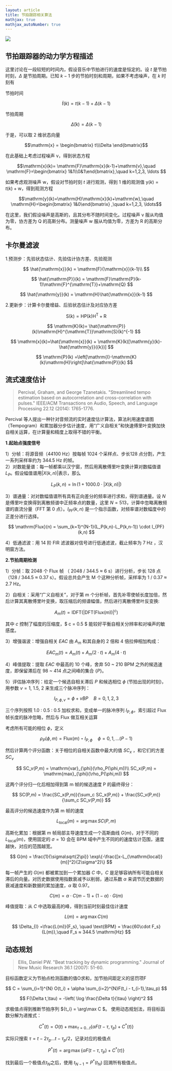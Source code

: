 ```yaml
---
layout: article
title: 节拍跟踪相关算法
mathjax: true
mathjax_autoNumber: true
---
```


![](https://drive.google.com/uc?export=view&id=1_NR85DqE2QSpe2_9sBemMXGE1dVDKWGj)

## 节拍跟踪器的动力学方程描述

这里讨论在一段较短的时间内，假设音乐中节拍进行的速度是恒定的。设 $t$ 是节拍时刻，$\Delta$ 是节拍周期。已知 $k-1$ 步的节拍时刻和周期，如果不考虑噪声，在 $k$ 时刻有

节拍时间  

$$ \hat{t}(k)= t(k-1)+\Delta(k-1)$$   

节拍周期

$$\hat{\Delta}(k)= \Delta(k-1)$$

于是，可以取 2 维状态向量   

$$\mathrm{x} = \begin{bmatrix} t\\\Delta \end{bmatrix}$$  

在此基础上考虑过程噪声 $\mathrm{v}$，得到状态方程  

$$\mathrm{x}(k)= \mathrm{F}\mathrm{x}(k-1)+\mathrm{v},\quad \mathrm{F}=\begin{bmatrix} 1&1\\0&1\end{bmatrix},\quad k=1,2,3, \ldots $$  

如果考虑观测噪声 $\mathrm{w}$，假设对节拍时刻 $t$ 进行观测，得到 1 维的观测值 $\mathrm{y}(k)=t(k)+\mathrm{w}$，得到观测方程

$$\mathrm{y}(k)=\mathrm{H}\mathrm{x}(k)+\mathrm{w},\quad \mathrm{H}=\begin{bmatrix} 1&0\end{bmatrix} ,\quad k=1,2,3, \ldots$$

在这里，我们假设噪声是高斯的，且其分布不随时间变化。过程噪声 $\mathrm{v}$ 服从均值为零，协方差为 $\mathrm{Q}$ 的高斯分布。测量噪声 $\mathrm{w}$ 服从均值为零，方差为 $\mathrm{R}$ 的高斯分布。

## 卡尔曼滤波

1.预测步：先验状态估计、先验估计协方差、先验观测

$$
\hat{\mathrm{x}}(k) = \mathrm{F}{\mathrm{x}}(k-1)\\
$$

$$
\hat{\mathrm{P}}(k) = \mathrm{F}\mathrm{P}(k-1)\mathrm{F}^{\mathrm{T}}+\mathrm{Q}
$$


$$
\hat{\mathrm{y}}(k) = \mathrm{H}\hat{\mathrm{x}}(k-1)
$$

2.更新步：计算卡尔曼增益、后验状态估计及对应协方差

$$
\mathrm{S}(k)= \mathrm{H}\mathrm{P}(k)\mathrm{H}^{\mathrm{T}}+\mathrm{R}
$$



$$
\mathrm{K}(k)= \hat{\mathrm{P}}(k)\mathrm{H}^{\mathrm{T}}\mathrm{S}(k)^{-1}
$$

$$
\mathrm{x}(k)=\hat{\mathrm{x}}(k) + \mathrm{K}(k)[\mathrm{y}(k)-\hat{\mathrm{y}}({k})]
$$

$$
\mathrm{P}(k) =\left[\mathrm{I}-\mathrm{K}(k)\mathrm{H}\right]\hat{\mathrm{P}}(k)
$$

## 流式速度估计
> Percival, Graham, and George Tzanetakis. "Streamlined tempo estimation based on autocorrelation and cross-correlation with pulses." IEEE/ACM Transactions on Audio, Speech, and Language Processing 22.12 (2014): 1765-1776.

Percival 等人提出一种针对音频流的实时速度估计算法，算法利用速度谱图（Tempogram）和累加器分步估计速度，用“广义自相关”和快速傅里叶变换加快自相关运算，在计算量和精度上取得不错的平衡。

**1.起始点强度信号**

1）分帧：将源音频（44100 Hz）按每帧 1024 个采样点、步长128 点分割，产生一系列采样率约为 344.5 Hz 的帧。  
2）对数能量谱：每一帧都乘以汉宁窗，然后用离散傅里叶变换计算对数幅值谱 $L_P$。假设幅值谱用$|{X(k,n)}|$表示，那么

$$
L_P (k,n) = \ln{(1+1000.0 \cdot |X(k,n)|)}
$$

3）谱通量：对对数幅值谱所有具有正向差分的频率进行求和，得到谱通量。设 $N$ 是傅里叶变换得到离散频谱中正频率点的数量，这里 $N = 513$，计算中忽略离散频谱的直流分量（FFT 第 0 点）。$I_{PF}(k,n)$ 是一个指示函数，对频率谱对数幅度中的正差分进行选择。

$$
\mathrm{Flux}(n) = \sum_{k=1}^{N-1}(L_P(k,n)-L_P(k,n-1)) \cdot  I_{PF}(k,n)
$$

4）低通滤波：用 14 阶 FIR 滤波器对信号进行低通滤波，截止频率为 7 Hz ，汉明窗方法。

**2.节拍周期检测**

1）分帧：取 2048 个 $\mathrm{Flux}$ 帧  （ 2048 / 344.5 ≈ 6 s）进行分析，步长 128 点（128 / 344.5 ≈  0.37 s）。假设总共会产生 M 个这种分析帧，采样率为 1 / 0.37 ≈ 2.7 Hz。

2）自相关：采用“广义自相关”，对于第 m 个分析帧，首先补零使帧长度加倍，然后计算其离散傅里叶变换，取压缩后的频谱幅值，然后进行离散傅里叶反变换:

$$
A_m(t) = \text{IDFT}(|{\text{DFT}(\mathrm{Flux}(m))}|^c)
$$

其中 $c$ 控制了幅度的压缩度，$ c = 0.5 $ 能较好平衡自相关分辨率和对噪声的敏感度。


3）增强谐波：增强自相关 $EAC$ 由 $A_m$ 和其自身的 2 倍和 4 倍拉伸相加构成：

$$
{EAC}_m(t) = A_m(t) + A_m(2\cdot t) + A_m(4 \cdot t)
$$

4）峰值提取：提取 $EAC$ 中最高的 10 个峰，舍弃 50 ~ 210 BPM 之外的候选速度，即保留滞后在 98 ~ 414 点之间峰的集合 $\{P\}$。


5）评估脉冲序列：给定一个候选自相关滞后 $P$ 和候选相位 $\phi$ (节拍出现的时刻)，用参数 $v = 1,\ 1.5,\ 2$ 来生成三个脉冲序列：

$$
I_{P,\phi,v} = \phi+vBP \quad B = 0,1,2,3
$$

三个序列按照 1.0 : 0.5 : 0.5 加权求和，变成单一的脉冲序列 $I_{P,\phi}$，索引超过 $\mathrm{Flux}$ 帧长度的脉冲忽略，然后与 $\mathrm{Flux}$ 做互相关运算

考虑所有可能的相位 $\phi$，定义

$$
\rho_P(\phi,m) = \mathrm{Flux}(m) \star I_{P,\phi} \quad \phi = 0,1,...(P-1)
$$

然后计算两个评分函数：关于相位的自相关函数中最大的值 $SC_x$ ，和它们的方差 $SC_v$

$$
SC_v(P,m) = \mathrm{var}_{\phi}(\rho_P(\phi,m))\\
SC_x(P,m) = \mathrm{max}_{\phi}(\rho_P(\phi,m))
$$

这两个评分归一化后相加得到第 m 帧的候选速度 P 的最终得分：

$$
SC(P,m) = \frac{SC_x(P,m)}{\sum_c SC_x(P,m)} + \frac{SC_v(P,m)}{\sum_c SC_v(P,m)}
$$

 最高评分的候选速度作为第 m 帧的速度
 
$$
L_{\text{local}}(m) = \arg \max SC(P,m)
$$

高斯化累加：根据第 m 帧局部主导速度生成一个高斯曲线 $G(m)$，对于不同的 $L_{\text{local}}(m)$，使用固定的 $\sigma=10$ 会在 BPM 域中产生不同的的速度估计范围，速度越快，对应的范围越宽。

$$
G(m) = \frac{1}{\sigma\sqrt{2\pi}} \exp\{-\frac{[x-L_{\mathrm{local}}(m)]^2}{2\sigma^2}\}
$$

每一帧产生的 $G(m)$ 都被累加到一个累加器 $C$ 中，$C$ 是足够容纳所有可能自相关滞后的向量。对历史数据使用指数衰减予以削弱，通过系数 $\alpha$ 来调节历史数据的衰减速度和新数据的累加速度，$\alpha$ 取 0.97。

$$
C(m) = \alpha \cdot C(m-1) + (1-\alpha) \cdot G(m)
$$

峰值提取：从 $C$ 中选取最高的峰，得到当前时刻最佳估计速度

$$
L(m) = \arg \max C(m)
$$

$$
\Delta_{I} =\frac{L(m)}{F_s},  \quad \text{BPM} = \frac{60\cdot F_s}{L(m)},\quad F_s ≈ 344.5 \mathrm{Hz}
$$


## 动态规划
> Ellis, Daniel PW. "Beat tracking by dynamic programming." Journal of New Music Research 36.1 (2007): 51-60.

目标函数定义为节拍点检测函数的值O求和，加节拍间距定义的惩罚项F

$$
C = \sum_{i=1}^{N} O(t_i) + \alpha \sum_{i=2}^{N}F(t_i - t_{i-1},\tau_p)
$$

$$
F(\Delta t,\tau) = -\left( \log \frac{\Delta t}{\tau} \right)^2
$$

求极值点得到推断节拍序列 $\{t_i\} = \arg\max C $。
使用动态规划法，将目标函数分解为递推式：

$$
C^*(t) = O(t) + \max_{\tau=0\dots t} \{\alpha F(t - \tau,\tau_p)+C^*(t)\}
$$

实际只搜索 $\tau=t-2\tau_p\dots t-\tau_p/2$，记录对应的极值点

$$
P^*(t) = \arg \max \left\{   \alpha F(t-\tau,\tau_p) + C^*(\tau)  \right\}
$$

找到最后一个极值点$t_N$之后，使用 $t_{N-1} = P^*(t_N)$ 回溯所有极值点。
